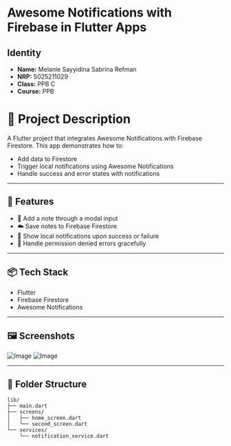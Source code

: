 #  Awesome Notifications with Firebase in Flutter Apps

## Identity  
- **Name:** Melanie Sayyidina Sabrina Refman  
- **NRP:** 5025211029  
- **Class:** PPB C  
- **Course:** PPB

# 🔔 Project Description

A Flutter project that integrates Awesome Notifications with Firebase Firestore. This app demonstrates how to:

* Add data to Firestore
* Trigger local notifications using Awesome Notifications
* Handle success and error states with notifications

---

## 📱 Features

* 📝 Add a note through a modal input
* ☁️ Save notes to Firebase Firestore
* 🔔 Show local notifications upon success or failure
* 🚫 Handle permission denied errors gracefully

---

## 📦 Tech Stack

* Flutter
* Firebase Firestore
* Awesome Notifications

---

## 🖼️ Screenshots

![Image](https://github.com/user-attachments/assets/7475c596-7b3d-4ba6-b391-a504effbf1f5)
![Image](https://github.com/user-attachments/assets/9c1dbc76-37ad-4eeb-a291-65824f39f78b)

---

## 📌 Folder Structure

```
lib/
├── main.dart
├── screens/
│   ├── home_screen.dart
│   └── second_screen.dart
└── services/
    └── notification_service.dart
```
